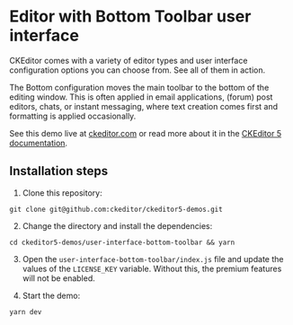 # Editor with Bottom Toolbar user interface

CKEditor comes with a variety of editor types and user interface configuration options you can choose from. See all of them in action.

The Bottom configuration moves the main toolbar to the bottom of the editing window. This is often applied in email applications, (forum) post editors, chats, or instant messaging, where text creation comes first and formatting is applied occasionally.

See this demo live at [ckeditor.com](http://ckeditor.com/ckeditor-5/demo/editor-types.html#bottom-toolbar) or read more about it in the [CKEditor 5 documentation](https://ckeditor.com/docs/ckeditor5/latest/examples/builds-custom/bottom-toolbar-editor.html).

## Installation steps

1. Clone this repository:

```shell
git clone git@github.com:ckeditor/ckeditor5-demos.git
```

2. Change the directory and install the dependencies:

```shell
cd ckeditor5-demos/user-interface-bottom-toolbar && yarn
```

3. Open the `user-interface-bottom-toolbar/index.js` file and update the values of the `LICENSE_KEY` variable. Without this, the premium features will not be enabled.

4. Start the demo:

```shell
yarn dev
```
